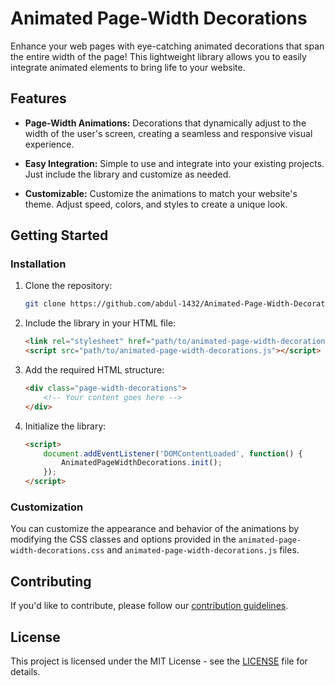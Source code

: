 # Animated Page-Width Decorations

Enhance your web pages with eye-catching animated decorations that span the entire width of the page! This lightweight library allows you to easily integrate animated elements to bring life to your website.

## Features

- **Page-Width Animations:** Decorations that dynamically adjust to the width of the user's screen, creating a seamless and responsive visual experience.

- **Easy Integration:** Simple to use and integrate into your existing projects. Just include the library and customize as needed.

- **Customizable:** Customize the animations to match your website's theme. Adjust speed, colors, and styles to create a unique look.

## Getting Started

### Installation

1. Clone the repository:

   ```bash
   git clone https://github.com/abdul-1432/Animated-Page-Width-Decorations
   ```

2. Include the library in your HTML file:

   ```html
   <link rel="stylesheet" href="path/to/animated-page-width-decorations.css">
   <script src="path/to/animated-page-width-decorations.js"></script>
   ```

3. Add the required HTML structure:

   ```html
   <div class="page-width-decorations">
       <!-- Your content goes here -->
   </div>
   ```

4. Initialize the library:

   ```html
   <script>
       document.addEventListener('DOMContentLoaded', function() {
           AnimatedPageWidthDecorations.init();
       });
   </script>
   ```

### Customization

You can customize the appearance and behavior of the animations by modifying the CSS classes and options provided in the `animated-page-width-decorations.css` and `animated-page-width-decorations.js` files.


## Contributing

If you'd like to contribute, please follow our [contribution guidelines](CONTRIBUTING.md).

## License

This project is licensed under the MIT License - see the [LICENSE](LICENSE) file for details.
